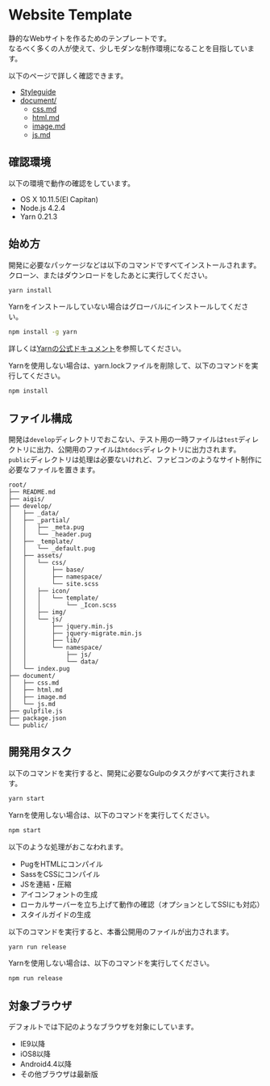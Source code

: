 # Website Template
静的なWebサイトを作るためのテンプレートです。  
なるべく多くの人が使えて、少しモダンな制作環境になることを目指しています。

以下のページで詳しく確認できます。

- [Styleguide](https://manabuyasuda-website-template.netlify.com/styleguide/)
- [document/](document/)
  - [css.md](document/css.md)
  - [html.md](document/html.md)
  - [image.md](document/image.md)
  - [js.md](document/js.md)


## 確認環境
以下の環境で動作の確認をしています。

- OS X 10.11.5(El Capitan)
- Node.js 4.2.4
- Yarn 0.21.3


## 始め方
開発に必要なパッケージなどは以下のコマンドですべてインストールされます。クローン、またはダウンロードをしたあとに実行してください。

```bash
yarn install
```

Yarnをインストールしていない場合はグローバルにインストールしてください。

```bash
npm install -g yarn
```

詳しくは[Yarnの公式ドキュメント](https://yarnpkg.com/en/docs/install)を参照してください。

Yarnを使用しない場合は、yarn.lockファイルを削除して、以下のコマンドを実行してください。

```bash
npm install
```

## ファイル構成
開発は`develop`ディレクトリでおこない、テスト用の一時ファイルは`test`ディレクトリに出力、公開用のファイルは`htdocs`ディレクトリに出力されます。  
`public`ディレクトリは処理は必要ないけれど、ファビコンのようなサイト制作に必要なファイルを置きます。

```
root/
├── README.md
├── aigis/
├── develop/
│   ├── _data/
│   ├── _partial/
│   │   ├── _meta.pug
│   │   └── _header.pug
│   ├── _template/
│   │   └── _default.pug
│   ├── assets/
│   │   └── css/
│   │       ├── base/
│   │       ├── namespace/
│   │       └── site.scss
│   │   ├── icon/
│   │   │   └── template/
│   │   │       └── _Icon.scss
│   │   ├── img/
│   │   └── js/
│   │       ├── jquery.min.js
│   │       ├── jquery-migrate.min.js
│   │       ├── lib/
│   │       └── namespace/
│   │           ├── js/
│   │           └── data/
│   └── index.pug
├── document/
│   ├── css.md
│   ├── html.md
│   ├── image.md
│   └── js.md
├── gulpfile.js
├── package.json
└── public/
```

## 開発用タスク
以下のコマンドを実行すると、開発に必要なGulpのタスクがすべて実行されます。

```bash
yarn start
```

Yarnを使用しない場合は、以下のコマンドを実行してください。

```bash
npm start
```

以下のような処理がおこなわれます。

- PugをHTMLにコンパイル
- SassをCSSにコンパイル
- JSを連結・圧縮
- アイコンフォントの生成
- ローカルサーバーを立ち上げて動作の確認（オプションとしてSSIにも対応）
- スタイルガイドの生成

以下のコマンドを実行すると、本番公開用のファイルが出力されます。

```bash
yarn run release
```

Yarnを使用しない場合は、以下のコマンドを実行してください。

```bash
npm run release
```

## 対象ブラウザ
デフォルトでは下記のようなブラウザを対象にしています。

- IE9以降
- iOS8以降
- Android4.4以降
- その他ブラウザは最新版
